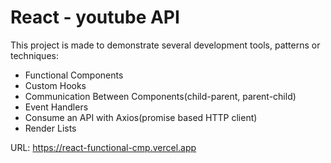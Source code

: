 # React - youtube API

This project is made to demonstrate several development tools, patterns or techniques:

- Functional Components
- Custom Hooks
- Communication Between Components(child-parent, parent-child)
- Event Handlers
- Consume an API with Axios(promise based HTTP client)
- Render Lists

URL: https://react-functional-cmp.vercel.app
